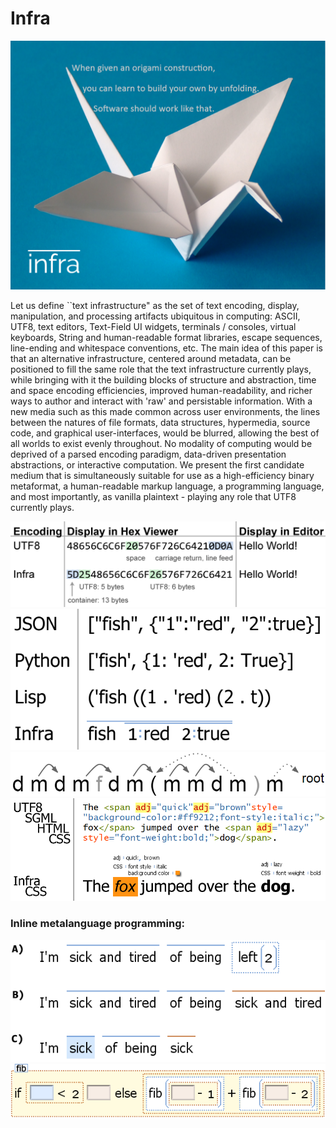 # Infra

![](/figures/InfraSlogan.PNG)

Let us define ``text infrastructure" as the set of text encoding, display, manipulation, and processing artifacts ubiquitous in computing: ASCII, UTF8, text editors, Text-Field UI widgets, terminals / consoles, virtual keyboards, String and human-readable format libraries, escape sequences, line-ending and whitespace conventions, etc.
The main idea of this paper is that an alternative infrastructure, centered around metadata, can be positioned to fill the same role that the text infrastructure currently plays, while bringing with it the building blocks of structure and abstraction, time and space encoding efficiencies, improved human-readability, and richer ways to author and interact with 'raw' and persistable information.
With a new media such as this made common across user environments, the lines between the natures of file formats, data structures, hypermedia, source code, and graphical user-interfaces, would be blurred, allowing the best of all worlds to exist evenly throughout.
No modality of computing would be deprived of a parsed encoding paradigm, data-driven presentation abstractions, or interactive computation.
We present the first candidate medium that is simultaneously suitable for use as a high-efficiency binary metaformat, a human-readable markup language, a programming language, and most importantly, as vanilla plaintext - playing any role that UTF8 currently plays.

![](/figures/UTF8vsInfra.png)
![](/figures/fish1redCompare.png)
![](/figures/metadataAssociation.PNG)
![](/figures/cssApplied.PNG)

### Inline metalanguage programming:
![](/figures/sickAndTired.PNG)
![](/figures/fib.png)

